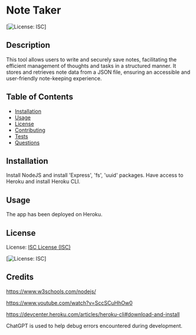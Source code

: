 # Note Taker
  
  [![License: ISC](https://img.shields.io/badge/License-ISC-blue.svg)]

## Description

This tool allows users to write and securely save notes, facilitating the efficient management of thoughts and tasks in a structured manner. It stores and retrieves note data from a JSON file, ensuring an accessible and user-friendly note-keeping experience.

## Table of Contents

- [Installation](#installation)
- [Usage](#usage)
- [License](#license)
- [Contributing](#contributing)
- [Tests](#tests)
- [Questions](#questions)

## Installation

Install NodeJS and install 'Express', 'fs', 'uuid' packages. Have access to Heroku and install Heroku CLI.

## Usage

The app has been deployed on Heroku.

## License

License: [ISC License (ISC)](https://opensource.org/licenses/ISC)

[![License: ISC](https://img.shields.io/badge/License-ISC-blue.svg)]

## Credits

https://www.w3schools.com/nodejs/

https://www.youtube.com/watch?v=SccSCuHhOw0

https://devcenter.heroku.com/articles/heroku-cli#download-and-install

ChatGPT is used to help debug errors encountered during development.
